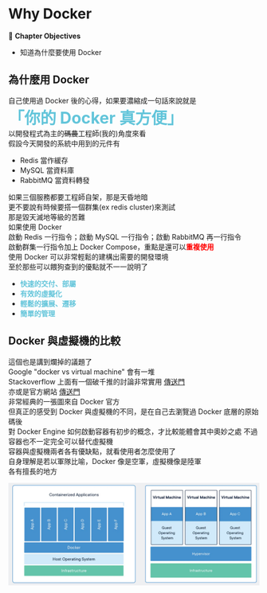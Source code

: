# Why Docker

:green_book: **Chapter Objectives**

* 知道為什麼要使用 Docker

## 為什麼用 Docker

自己使用過 Docker 後的心得，如果要濃縮成一句話來說就是  
<font color="#63C5DA" size="6">**「你的 Docker 真方便」**</font>  
以開發程式為主的~~碼農~~工程師(我的)角度來看  
假設今天開發的系統中用到的元件有  
  
* Redis 當作緩存  
* MySQL 當資料庫  
* RabbitMQ 當資料轉發  
  
如果三個服務都要工程師自架，那是天昏地暗  
更不要說有時候要搭一個群集(ex redis cluster)來測試  
那是毀天滅地等級的苦難  
如果使用 Docker  
啟動 Redis 一行指令；啟動 MySQL 一行指令；啟動 RabbitMQ 再一行指令  
啟動群集一行指令加上 Docker Compose，重點是還可以<font color="#FF0000">**重複使用**</font>  
使用 Docker 可以非常輕鬆的建構出需要的開發環境  
至於那些可以餵狗查到的優點就不一一說明了  

* <font color="#63C5DA">**快速的交付、部屬**</font>
* <font color="#63C5DA">**有效的虛擬化**</font>
* <font color="#63C5DA">**輕鬆的擴展、遷移**</font>
* <font color="#63C5DA">**簡單的管理**</font>

## Docker 與虛擬機的比較

這個也是講到爛掉的議題了  
Google "docker vs virtual machine" 會有一堆  
Stackoverflow 上面有一個破千推的討論非常實用 [傳送門](https://stackoverflow.com/questions/16047306/how-is-docker-different-from-a-virtual-machine)  
亦或是官方網站 [傳送門](https://www.docker.com/resources/what-container/#/package_software)  
非常經典的一張圖來自 Docker 官方  
但真正的感受到 Docker 與虛擬機的不同，是在自己去瀏覽過 Docker 底層的原始碼後  
對 Docker Engine 如何啟動容器有初步的概念，才比較能體會其中奧妙之處
不過容器也不一定完全可以替代虛擬機  
容器與虛擬機兩者各有優缺點，就看使用者怎麼使用了  
自身理解是若以軍隊比喻，Docker 像是空軍，虛擬機像是陸軍&nbsp;  
各有擅長的地方  

![dockervsvm](../.vuepress/public/docker/whycontainervsvm.png)  
